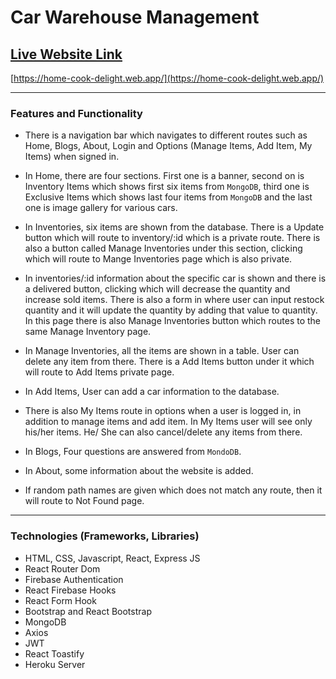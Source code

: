 # Car Warehouse Management

## [Live Website Link](https://home-cook-delight.web.app/)
[https://home-cook-delight.web.app/](https://home-cook-delight.web.app/)

--------------
### Features and Functionality
* There is a navigation bar which navigates to different routes such as Home, Blogs, About, Login and Options (Manage Items, Add Item, My Items) when signed in.

* In Home, there are four sections. First one is a banner, second on is Inventory Items which shows first six items from `MongoDB`, third one is Exclusive Items which shows last four items from `MongoDB` and the last one is image gallery for various cars.

* In Inventories, six items are shown from the database. There is a Update button which will route to inventory/:id which is a private route. There is also a button called Manage Inventories under this section, clicking which will route to Mange Inventories page which is also private.

* In inventories/:id information about the specific car is shown and there is a delivered button, clicking which will decrease the quantity and increase sold items. There is also a form in where user can input restock quantity and it will update the quantity by adding that value to quantity. In this page there is also Manage Inventories button which routes to the same Manage Inventory page.

* In Manage Inventories, all the items are shown in a table. User can delete any item from there. There is a Add Items button under it which will route to Add Items private page.

* In Add Items, User can add a car information to the database.

* There is also My Items route in options when a user is logged in, in addition to manage items and add item. In My Items user will see only his/her items. He/ She can also cancel/delete any items from there.

* In Blogs, Four questions are answered from `MondoDB`.

* In About, some information about the website is added.

* If random path names are given which does not match any route, then it will route to Not Found page.

--------------
### Technologies (Frameworks, Libraries)
* HTML, CSS, Javascript, React, Express JS
* React Router Dom
* Firebase Authentication
* React Firebase Hooks
* React Form Hook
* Bootstrap and React Bootstrap
* MongoDB
* Axios
* JWT
* React Toastify
* Heroku Server
